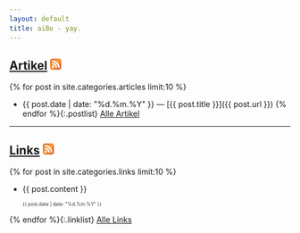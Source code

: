 ```yaml
---
layout: default
title: aiBo - yay.
---
```

## [Artikel][1] <a href="/articles/atom.xml" title="Feed für Artikel"><img src="/images/feed-small.png" alt="Feed" title="Feed für Artikel"></a>

{% for post in site.categories.articles limit:10 %}
* {{ post.date | date: "%d\.%m\.%Y" }} &mdash; [{{ post.title }}]({{ post.url }})
{% endfor %}{:.postlist}
[Alle Artikel][1] 

[1]: /articles/ "Alle Artikel anzeigen"

---
## [Links][2] <a href="/links/atom.xml" title="Feed für Links"><img src="/images/feed-small.png" alt="Feed" title="Feed für Links"></a>

{% for post in site.categories.links limit:10 %}
* <p>{{ post.content }}</p>
  <p style="margin:0; padding:0; font-size:60%; color:#333;">{{ post.date | date: "%d.%m.%Y" }}</p>
{% endfor %}{:.linklist}
[Alle Links][2]

[2]: /links/ "Alle Links auflisten"
